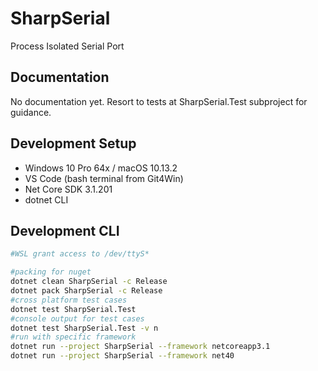 # SharpSerial

Process Isolated Serial Port

## Documentation

No documentation yet. Resort to tests at SharpSerial.Test subproject for guidance.

## Development Setup

- Windows 10 Pro 64x / macOS 10.13.2
- VS Code (bash terminal from Git4Win)
- Net Core SDK 3.1.201
- dotnet CLI

## Development CLI

```bash
#WSL grant access to /dev/ttyS*

#packing for nuget
dotnet clean SharpSerial -c Release
dotnet pack SharpSerial -c Release
#cross platform test cases
dotnet test SharpSerial.Test
#console output for test cases
dotnet test SharpSerial.Test -v n
#run with specific framework
dotnet run --project SharpSerial --framework netcoreapp3.1
dotnet run --project SharpSerial --framework net40
```
